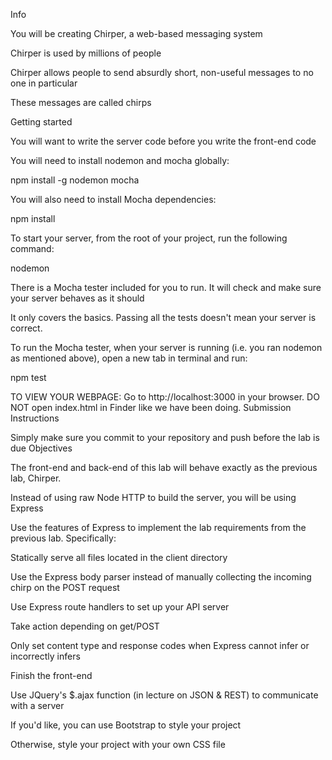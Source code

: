 Info

You will be creating Chirper, a web-based messaging system

Chirper is used by millions of people

Chirper allows people to send absurdly short, non-useful messages to no one in particular

These messages are called chirps

Getting started

You will want to write the server code before you write the front-end code

You will need to install nodemon and mocha globally:


npm install -g nodemon mocha

You will also need to install Mocha dependencies:

npm install

To start your server, from the root of your project, run the following command:

nodemon

There is a Mocha tester included for you to run. It will check and make sure your server behaves as it should

It only covers the basics. Passing all the tests doesn't mean your server is correct.

To run the Mocha tester, when your server is running (i.e. you ran nodemon as mentioned above), open a new tab in terminal and run:


npm test

TO VIEW YOUR WEBPAGE: Go to http://localhost:3000 in your browser. DO NOT open index.html in Finder like we have been doing.
Submission Instructions

Simply make sure you commit to your repository and push before the lab is due
Objectives

The front-end and back-end of this lab will behave exactly as the previous lab, Chirper.

Instead of using raw Node HTTP to build the server, you will be using Express

Use the features of Express to implement the lab requirements from the previous lab. Specifically:

Statically serve all files located in the client directory

Use the Express body parser instead of manually collecting the incoming chirp on the POST request

Use Express route handlers to set up your API server

Take action depending on get/POST

Only set content type and response codes when Express cannot infer or incorrectly infers

Finish the front-end

Use JQuery's $.ajax function (in lecture on JSON & REST) to communicate with a server

If you'd like, you can use Bootstrap to style your project

Otherwise, style your project with your own CSS file